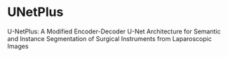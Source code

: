 # UNetPlus
U-NetPlus: A Modified Encoder-Decoder U-Net Architecture for Semantic and Instance Segmentation of Surgical Instruments from Laparoscopic Images
